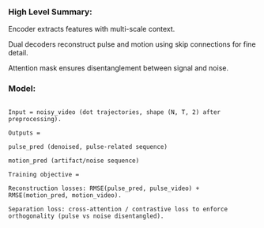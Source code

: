 ### High Level Summary:
Encoder extracts features with multi-scale context.

Dual decoders reconstruct pulse and motion using skip connections for fine detail.

Attention mask ensures disentanglement between signal and noise.

### Model: 
```Training data = triplets [noisy_video, pulse_video, motion_video].

Input = noisy_video (dot trajectories, shape (N, T, 2) after preprocessing).

Outputs =

pulse_pred (denoised, pulse-related sequence)

motion_pred (artifact/noise sequence)

Training objective =

Reconstruction losses: RMSE(pulse_pred, pulse_video) + RMSE(motion_pred, motion_video).

Separation loss: cross-attention / contrastive loss to enforce orthogonality (pulse vs noise disentangled).
```
